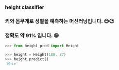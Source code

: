 ### height classifier
### 키와 몸무게로 성별을 예측하는 머신러닝입니다. 😊😉
### 정확도 약 91% 입니다. 😁


``` python
>>> from height_pred import Height

>>> height = Height(180, 87)
>>> height.predict()
'Male'
```
